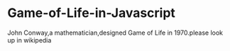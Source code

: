 # Game-of-Life-in-Javascript
John Conway,a mathematician,designed Game of Life in 1970.please look up in wikipedia
